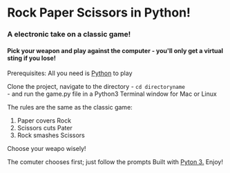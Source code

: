#  Rock Paper Scissors in Python!
### A electronic take on a classic game!
#### Pick your weapon and play against the computer - you'll only get a virtual sting if you lose!

Prerequisites: All you need is [Python](https://www.python.org/download/releases/3.0) to play

Clone the project, navigate to the directory - <code>cd directoryname </code> - and run the game.py file in a Python3 Terminal window 
for Mac or Linux

The rules are the same as the classic game:
1. Paper covers Rock
2. Scissors cuts Pater
3. Rock smashes Scissors

Choose your weapo wisely!

The comuter chooses first; just follow the prompts
Built with [Pyton 3.](https://www.python.org/download/releases/3.0)
Enjoy! 
